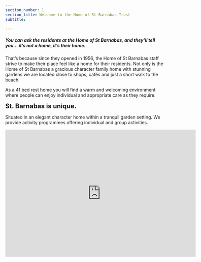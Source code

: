 ```yaml
---
section_number: 1
section_title: Welcome to the Home of St Barnabas Trust
subtitle:

---
```


##### You can ask the residents at the Home of St Barnabas, and they’ll tell you… it’s not a home, it’s their home.

That’s because since they opened in 1956, the Home of St Barnabas staff strive to make their place feel like a home for their residents. Not only is the Home of St Barnabas a gracious character family home with stunning gardens we are located close to shops, cafés and just a short walk to the beach.

As a 41 bed rest home you will find a warm and welcoming environment where people can enjoy individual and appropriate care as they require.

<b style="font-size:20px;">St. Barnabas is unique.</b>



Situated in an elegant character home within a tranquil garden setting.
We provide activity programmes offering individual and group activities.
<br>
  <iframe width="600" height="400" src="https://www.youtube.com/embed/c7RMENDqJVw" frameborder="0" allow="accelerometer; autoplay; encrypted-media; gyroscope; picture-in-picture" allowfullscreen></iframe>
  

